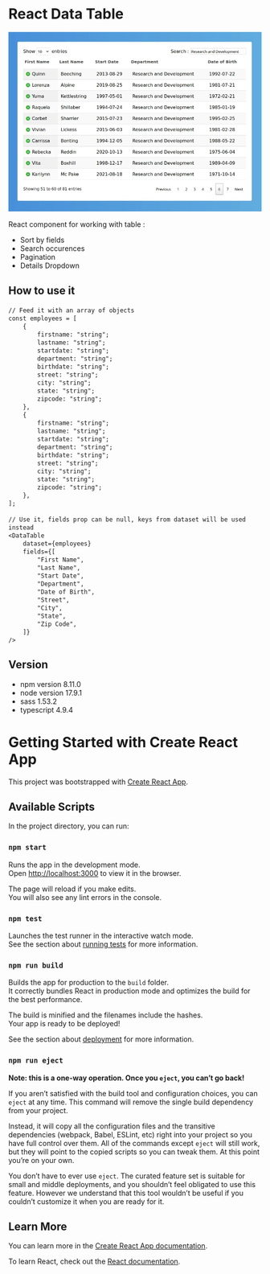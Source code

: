 # React Data Table

![](presentation.webp)

React component for working with table :

- Sort by fields
- Search occurences
- Pagination
- Details Dropdown

## How to use it

```
// Feed it with an array of objects
const employees = [
    {
        firstname: "string";
        lastname: "string";
        startdate: "string";
        department: "string";
        birthdate: "string";
        street: "string";
        city: "string";
        state: "string";
        zipcode: "string";
    },
    {
        firstname: "string";
        lastname: "string";
        startdate: "string";
        department: "string";
        birthdate: "string";
        street: "string";
        city: "string";
        state: "string";
        zipcode: "string";
    },
];

// Use it, fields prop can be null, keys from dataset will be used instead
<DataTable
    dataset={employees}
    fields={[
        "First Name",
        "Last Name",
        "Start Date",
        "Department",
        "Date of Birth",
        "Street",
        "City",
        "State",
        "Zip Code",
    ]}
/>
```

## Version

- npm version 8.11.0
- node version 17.9.1
- sass 1.53.2
- typescript 4.9.4

# Getting Started with Create React App

This project was bootstrapped with [Create React App](https://github.com/facebook/create-react-app).

## Available Scripts

In the project directory, you can run:

### `npm start`

Runs the app in the development mode.\
Open [http://localhost:3000](http://localhost:3000) to view it in the browser.

The page will reload if you make edits.\
You will also see any lint errors in the console.

### `npm test`

Launches the test runner in the interactive watch mode.\
See the section about [running tests](https://facebook.github.io/create-react-app/docs/running-tests) for more information.

### `npm run build`

Builds the app for production to the `build` folder.\
It correctly bundles React in production mode and optimizes the build for the best performance.

The build is minified and the filenames include the hashes.\
Your app is ready to be deployed!

See the section about [deployment](https://facebook.github.io/create-react-app/docs/deployment) for more information.

### `npm run eject`

**Note: this is a one-way operation. Once you `eject`, you can’t go back!**

If you aren’t satisfied with the build tool and configuration choices, you can `eject` at any time. This command will remove the single build dependency from your project.

Instead, it will copy all the configuration files and the transitive dependencies (webpack, Babel, ESLint, etc) right into your project so you have full control over them. All of the commands except `eject` will still work, but they will point to the copied scripts so you can tweak them. At this point you’re on your own.

You don’t have to ever use `eject`. The curated feature set is suitable for small and middle deployments, and you shouldn’t feel obligated to use this feature. However we understand that this tool wouldn’t be useful if you couldn’t customize it when you are ready for it.

## Learn More

You can learn more in the [Create React App documentation](https://facebook.github.io/create-react-app/docs/getting-started).

To learn React, check out the [React documentation](https://reactjs.org/).
